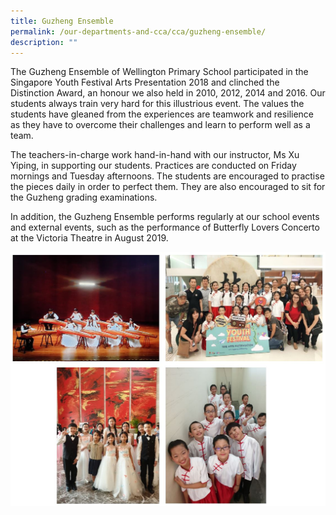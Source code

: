 ```yaml
---
title: Guzheng Ensemble
permalink: /our-departments-and-cca/cca/guzheng-ensemble/
description: ""
---
```

The Guzheng Ensemble of Wellington Primary School participated in the Singapore Youth Festival Arts Presentation 2018 and clinched the Distinction Award, an honour we also held in 2010, 2012, 2014 and 2016. Our students always train very hard for this illustrious event. The values the students have gleaned from the experiences are teamwork and resilience as they have to overcome their challenges and learn to perform well as a team.

The teachers-in-charge work hand-in-hand with our instructor, Ms Xu Yiping, in supporting our students. Practices are conducted on Friday mornings and Tuesday afternoons. The students are encouraged to practise the pieces daily in order to perfect them. They are also encouraged to sit for the Guzheng grading examinations.

In addition, the Guzheng Ensemble performs regularly at our school events and external events, such as the performance of Butterfly Lovers Concerto at the Victoria Theatre in August 2019. 

![](/images/guzheng%20ensemble.jpg)